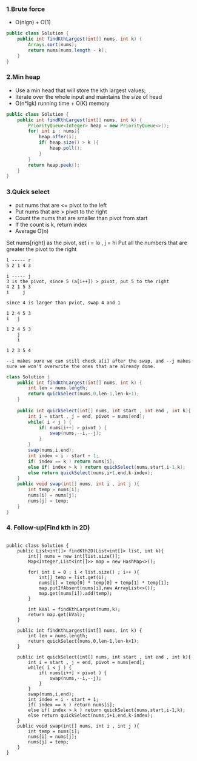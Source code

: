 ### 1.Brute force
* O(nlgn) + O(1)

```java
public class Solution {
    public int findKthLargest(int[] nums, int k) {
        Arrays.sort(nums);
        return nums[nums.length - k];
    }
}

```

### 2.Min heap
* Use a min head that will store the kth largest values;
* Iterate over the whole input and  maintains the size of head 
* O(n*lgk) running time + O(K) memory

```java
public class Solution {
    public int findKthLargest(int[] nums, int k) {
        PriorityQueue<Integer> heap = new PriorityQueue<>();
        for( int i : nums){
            heap.offer(i);
            if( heap.size() > k ){
                heap.poll();
            }
        }
        return heap.peek();
    }
}

```

### 3.Quick select
* put nums that are <= pivot to the left 
* Put nums that are > pivot to the right
* Count the nums that are smaller than pivot from start
* If the count is k, return index 
* Average O(n)

Set nums[right] as the pivot, set i = lo , j = hi
Put all the numbers that are greater the pivot to the right

```
l ----- r 
5 2 1 4 3

i ----- j 
3 is the pivot, since 5 (a[i++]) > pivot, put 5 to the right
4 2 1 5 3 
i     j

since 4 is larger than pviot, swap 4 and 1 

1 2 4 5 3 
i   j

1 2 4 5 3 
    j
    i
    
1 2 3 5 4

--i makes sure we can still check a[i] after the swap, and --j makes sure we won't overwrite the ones that are already done.

```


```java
class Solution {
    public int findKthLargest(int[] nums, int k) {
        int len = nums.length;
        return quickSelect(nums,0,len-1,len-k+1);
    }
    
    public int quickSelect(int[] nums, int start , int end , int k){
        int i = start , j = end, pivot = nums[end];
        while( i < j ) {
            if( nums[i++] > pivot ) {
                swap(nums,--i,--j);
            }
        }
        swap(nums,i,end);
        int index = i - start + 1;
        if( index == k ) return nums[i];
        else if( index > k ) return quickSelect(nums,start,i-1,k);
        else return quickSelect(nums,i+1,end,k-index);
    }
    public void swap(int[] nums, int i , int j ){
        int temp = nums[i];
        nums[i] = nums[j];
        nums[j] = temp;
    }
}
```

### 4. Follow-up(Find kth in 2D)

```

public class Solution {
    public List<int[]> findKth2D(List<int[]> list, int k){
        int[] nums = new int[list.size()];
        Map<Integer,List<int[]>> map = new HashMap<>();

        for( int i = 0 ; i < list.size() ; i++ ){
            int[] temp = list.get(i);
            nums[i] = temp[0] * temp[0] + temp[1] * temp[1];
            map.putIfAbsent(nums[i],new ArrayList<>());
            map.get(nums[i]).add(temp);
        }

        int kVal = findKthLargest(nums,k);
        return map.get(kVal);
    }

    public int findKthLargest(int[] nums, int k) {
        int len = nums.length;
        return quickSelect(nums,0,len-1,len-k+1);
    }

    public int quickSelect(int[] nums, int start , int end , int k){
        int i = start , j = end, pivot = nums[end];
        while( i < j ) {
            if( nums[i++] > pivot ) {
                swap(nums,--i,--j);
            }
        }
        swap(nums,i,end);
        int index = i - start + 1;
        if( index == k ) return nums[i];
        else if( index > k ) return quickSelect(nums,start,i-1,k);
        else return quickSelect(nums,i+1,end,k-index);
    }
    public void swap(int[] nums, int i , int j ){
        int temp = nums[i];
        nums[i] = nums[j];
        nums[j] = temp;
    }
}


```